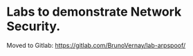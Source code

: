 
# Labs to demonstrate Network Security.

Moved to Gitlab: https://gitlab.com/BrunoVernay/lab-arpspoof/
